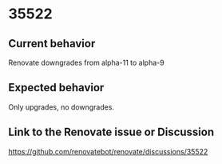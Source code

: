 # 35522

## Current behavior

Renovate downgrades from alpha-11 to alpha-9

## Expected behavior

Only upgrades, no downgrades.

## Link to the Renovate issue or Discussion

https://github.com/renovatebot/renovate/discussions/35522
